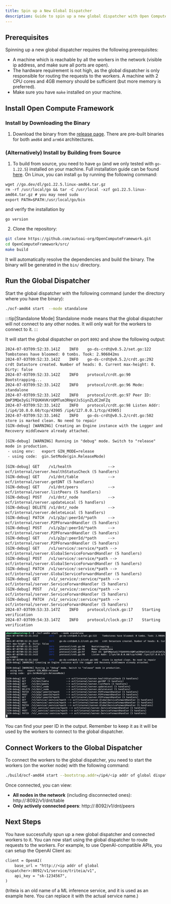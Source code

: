 ```yaml
---
title: Spin up a New Global Dispatcher
description: Guide to spin up a new global dispatcher with Open Compute Framework.
---
```


## Prerequisites

Spinning up a new global dispatcher requires the following prerequisites:

* A machine which is reachable by all the workers in the network (visible ip address, and make sure all ports are open).
* The hardware requirement is not high, as the global dispatcher is only responsible for routing the requests to the workers. A machine with 2 CPU cores and 4GB memory should be sufficient (but more memory is preferred).
* Make sure you have `make` installed on your machine.

## Install Open Compute Framework

### Install by Downloading the Binary

1. Download the binary from the [release page](https://github.com/autoai-org/OpenComputeFramework/releases/tag/v0.1.0-alpha). There are pre-built binaries for both `amd64` and `arm64` architectures.

### (Alternatively) Install by Building from Source

1. To build from source, you need to have `go` (and we only tested with `go-1.22.5`) installed on your machine. Full installation guide can be found [here](https://go.dev/doc/install). On Linux, you can install `go` by running the following command:

```
wget //go.dev/dl/go1.22.5.linux-amd64.tar.gz
rm -rf /usr/local/go && tar -C /usr/local -xzf go1.22.5.linux-amd64.tar.gz # you may need sudo
export PATH=$PATH:/usr/local/go/bin
```
and verify the installation by
```
go version
```

2. Clone the repository:

```bash
git clone https://github.com/autoai-org/OpenComputeFramework.git
cd OpenComputeFramework/src/
make build
```

It will automatically resolve the dependencies and build the binary. The binary will be generated in the `bin/` directory.

## Run the Global Dispatcher

Start the global dispatcher with the following command (under the directory where you have the binary):

```bash
./ocf-amd64 start  --mode standalone
```

:::tip[Standalone Mode]
Standalone mode means that the global dispatcher will not connect to any other nodes. It will only wait for the workers to connect to it.
:::

It will start the global dispatcher on port `8092` and show the following output:
```
2024-07-03T09:52:33.141Z	INFO	go-ds-crdt@v0.5.2/set.go:122	Tombstones have bloomed: 0 tombs. Took: 2.906042ms
2024-07-03T09:52:33.142Z	INFO	go-ds-crdt@v0.5.2/crdt.go:292	crdt Datastore created. Number of heads: 0. Current max-height: 0. Dirty: false
2024-07-03T09:52:33.142Z	INFO	protocol/crdt.go:90	Bootstrapping...
2024-07-03T09:52:33.142Z	INFO	protocol/crdt.go:96	Mode: standalone
2024-07-03T09:52:33.142Z	INFO	protocol/crdt.go:97	Peer ID: QmP3MQe3yGi7FQUKHVKrUQMTum3RHpVJs5iynZLdC2mFZq
2024-07-03T09:52:33.142Z	INFO	protocol/crdt.go:98	Listen Addr: [/ip4/10.0.0.60/tcp/43905 /ip4/127.0.0.1/tcp/43905]
2024-07-03T09:52:33.146Z	INFO	go-ds-crdt@v0.5.2/crdt.go:502	store is marked clean. No need to repair
[GIN-debug] [WARNING] Creating an Engine instance with the Logger and Recovery middleware already attached.

[GIN-debug] [WARNING] Running in "debug" mode. Switch to "release" mode in production.
 - using env:	export GIN_MODE=release
 - using code:	gin.SetMode(gin.ReleaseMode)

[GIN-debug] GET    /v1/health                --> ocf/internal/server.healthStatusCheck (5 handlers)
[GIN-debug] GET    /v1/dnt/table             --> ocf/internal/server.getDNT (5 handlers)
[GIN-debug] GET    /v1/dnt/peers             --> ocf/internal/server.listPeers (5 handlers)
[GIN-debug] POST   /v1/dnt/_node             --> ocf/internal/server.updateLocal (5 handlers)
[GIN-debug] DELETE /v1/dnt/_node             --> ocf/internal/server.deleteLocal (5 handlers)
[GIN-debug] PATCH  /v1/p2p/:peerId/*path     --> ocf/internal/server.P2PForwardHandler (5 handlers)
[GIN-debug] POST   /v1/p2p/:peerId/*path     --> ocf/internal/server.P2PForwardHandler (5 handlers)
[GIN-debug] GET    /v1/p2p/:peerId/*path     --> ocf/internal/server.P2PForwardHandler (5 handlers)
[GIN-debug] GET    /v1/service/:service/*path --> ocf/internal/server.GlobalServiceForwardHandler (5 handlers)
[GIN-debug] POST   /v1/service/:service/*path --> ocf/internal/server.GlobalServiceForwardHandler (5 handlers)
[GIN-debug] PATCH  /v1/service/:service/*path --> ocf/internal/server.GlobalServiceForwardHandler (5 handlers)
[GIN-debug] GET    /v1/_service/:service/*path --> ocf/internal/server.ServiceForwardHandler (5 handlers)
[GIN-debug] POST   /v1/_service/:service/*path --> ocf/internal/server.ServiceForwardHandler (5 handlers)
[GIN-debug] PATCH  /v1/_service/:service/*path --> ocf/internal/server.ServiceForwardHandler (5 handlers)
2024-07-03T09:53:33.147Z	INFO	protocol/clock.go:17	Starting verification
2024-07-03T09:54:33.147Z	INFO	protocol/clock.go:17	Starting verification
```
![](./images/global_dispatcher_start.png)

You can find your peer ID in the output. Remember to keep it as it will be used by the workers to connect to the global dispatcher.

## Connect Workers to the Global Dispatcher

To connect the workers to the global dispatcher, you need to start the workers (on the worker node) with the following command:

```bash
./build/ocf-amd64 start --bootstrap.addr=/ip4/<ip addr of global dispatcher>/tcp/43905/p2p/<Peer ID of global dispatcher>
```

Once connected, you can view:
- **All nodes in the network** (including disconnected ones): http://<ip addr of global dispatcher>:8092/v1/dnt/table
- **Only actively connected peers**: http://<ip addr of global dispatcher>:8092/v1/dnt/peers


## Next Steps

You have successfully spun up a new global dispatcher and connected workers to it. You can now start using the global dispatcher to route requests to the workers. For example, to use OpenAI-compatible APIs, you can setup the OpenAI Client as:

```
client = OpenAI(
    base_url = "http://<ip addr of global dispatcher>:8092/v1/service/triteia/v1",
    api_key = "sk-1234567",
)
```

(triteia is an old name of a ML inference service, and it is used as an example here. You can replace it with the actual service name.)